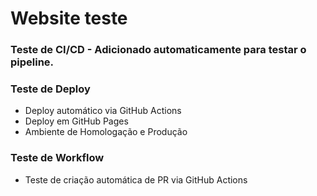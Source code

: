 # Website teste

### Teste de CI/CD - Adicionado automaticamente para testar o pipeline.


### Teste de Deploy
- Deploy automático via GitHub Actions
- Deploy em GitHub Pages
- Ambiente de Homologação e Produção

### Teste de Workflow
- Teste de criação automática de PR via GitHub Actions
